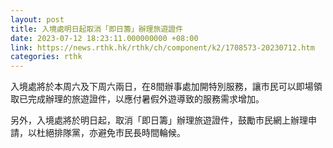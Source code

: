 ```yaml
---
layout: post
title: 入境處明日起取消「即日籌」辦理旅遊證件
date: 2023-07-12 18:23:11.000000000 +08:00
link: https://news.rthk.hk/rthk/ch/component/k2/1708573-20230712.htm
categories: rthk
---
```


入境處將於本周六及下周六兩日，在8間辦事處加開特別服務，讓市民可以即場領取已完成辦理的旅遊證件，以應付暑假外遊導致的服務需求增加。

另外，入境處將於明日起，取消「即日籌」辦理旅遊證件，鼓勵市民網上辦理申請，以杜絕排隊黨，亦避免市民長時間輪候。
